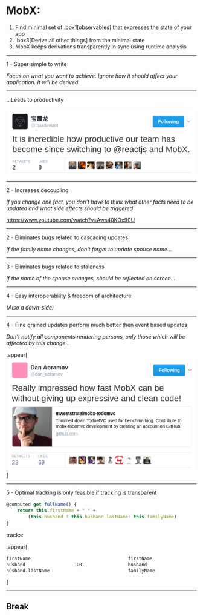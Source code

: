 # MobX:

1. Find minimal set of .box1[observables] that expresses the state of your app
2. .box3[Derive all other things] from the minimal state
3. MobX keeps derivations transparently in sync using runtime analysis

---

1 - Super simple to write

_Focus on what you want to achieve. Ignore how it should affect your application. It will be derived._

---

...Leads to productivity

![productive](img/productive.png)

---

2 - Increases decoupling

_If you change one fact, you don't have to think what other facts need to be updated and what side effects should be triggered_

https://www.youtube.com/watch?v=Aws40KOx90U

---

2 - Eliminates bugs related to cascading updates

_If the family name changes, don't forget to update spouse name..._

---

3 - Eliminates bugs related to staleness

_If the name of the spouse changes, should be reflected on screen..._

---

4 - Easy interoperability & freedom of architecture

_(Also a down-side)_

---

4 - Fine grained updates perform much better then event based updates

_Don't notify all components rendering persons, only those which will be affected by this change..._

.appear[
![fast](img/fast.png)
]

---

5 - Optimal tracking is only feasible if tracking is transparent

```javascript
@computed get fullName() {
    return this.firstName + " " +
        (this.husband ? this.husband.lastName: this.familyName)
}
```

tracks:

.appear[
```
firstName                                    firstName
husband                  -OR-                husband
husband.lastName                             familyName
```
]

---

## Break